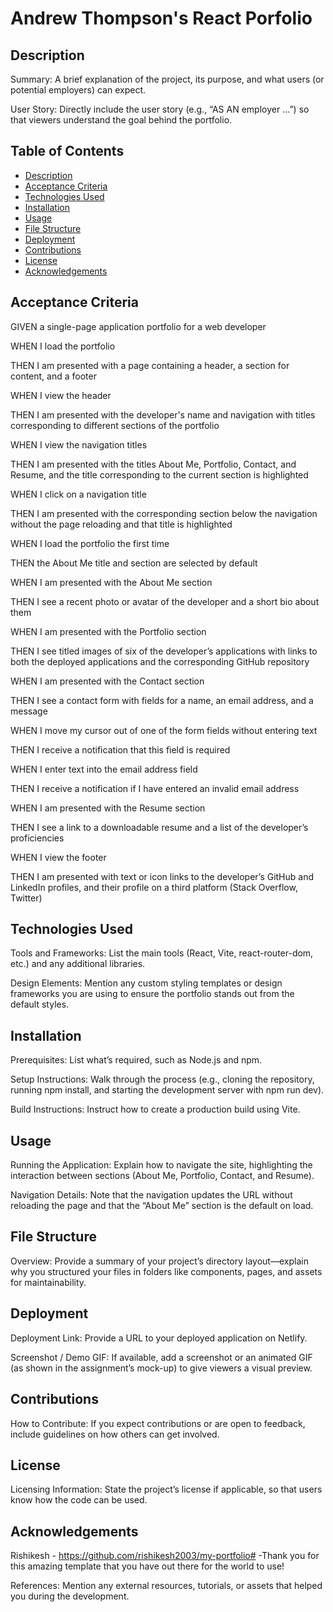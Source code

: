 # **Andrew Thompson's React Porfolio**

## **Description**

Summary: A brief explanation of the project, its purpose, and what users (or potential employers) can expect.

User Story: Directly include the user story (e.g., “AS AN employer …”) so that viewers understand the goal behind the portfolio.

## **Table of Contents**

- [Description](#description)
- [Acceptance Criteria](#acceptance-criteria)
- [Technologies Used](#technologies-used)
- [Installation](#installation)
- [Usage](#usage)
- [File Structure](#file-structure)
- [Deployment](#deployment)
- [Contributions](#contributions)
- [License](#license)
- [Acknowledgements](#acknowledgements)

## **Acceptance Criteria**

GIVEN a single-page application portfolio for a web developer

WHEN I load the portfolio

THEN I am presented with a page containing a header, a section for content, and a footer

WHEN I view the header

THEN I am presented with the developer's name and navigation with titles corresponding to different sections of the portfolio

WHEN I view the navigation titles

THEN I am presented with the titles About Me, Portfolio, Contact, and Resume, and the title corresponding to the current section is highlighted

WHEN I click on a navigation title

THEN I am presented with the corresponding section below the navigation without the page reloading and that title is highlighted

WHEN I load the portfolio the first time

THEN the About Me title and section are selected by default

WHEN I am presented with the About Me section

THEN I see a recent photo or avatar of the developer and a short bio about them

WHEN I am presented with the Portfolio section

THEN I see titled images of six of the developer’s applications with links to both the deployed applications and the corresponding GitHub repository

WHEN I am presented with the Contact section

THEN I see a contact form with fields for a name, an email address, and a message

WHEN I move my cursor out of one of the form fields without entering text

THEN I receive a notification that this field is required

WHEN I enter text into the email address field

THEN I receive a notification if I have entered an invalid email address

WHEN I am presented with the Resume section

THEN I see a link to a downloadable resume and a list of the developer’s proficiencies

WHEN I view the footer

THEN I am presented with text or icon links to the developer’s GitHub and LinkedIn profiles, and their profile on a third platform (Stack Overflow, Twitter) 

## **Technologies Used**

Tools and Frameworks: List the main tools (React, Vite, react-router-dom, etc.) and any additional libraries.

Design Elements: Mention any custom styling templates or design frameworks you are using to ensure the portfolio stands out from the default styles.

## **Installation**

Prerequisites: List what’s required, such as Node.js and npm.

Setup Instructions: Walk through the process (e.g., cloning the repository, running npm install, and starting the development server with npm run dev).

Build Instructions: Instruct how to create a production build using Vite.

## **Usage**

Running the Application: Explain how to navigate the site, highlighting the interaction between sections (About Me, Portfolio, Contact, and Resume).

Navigation Details: Note that the navigation updates the URL without reloading the page and that the “About Me” section is the default on load.

## **File Structure**

Overview: Provide a summary of your project’s directory layout—explain why you structured your files in folders like components, pages, and assets for maintainability.

## **Deployment**

Deployment Link: Provide a URL to your deployed application on Netlify.

Screenshot / Demo GIF: If available, add a screenshot or an animated GIF (as shown in the assignment’s mock-up) to give viewers a visual preview.

## **Contributions**

How to Contribute: If you expect contributions or are open to feedback, include guidelines on how others can get involved.

## **License**

Licensing Information: State the project’s license if applicable, so that users know how the code can be used.

## **Acknowledgements**

Rishikesh - https://github.com/rishikesh2003/my-portfolio# -Thank you for this amazing template that you have out there for the world to use!

References: Mention any external resources, tutorials, or assets that helped you during the development.